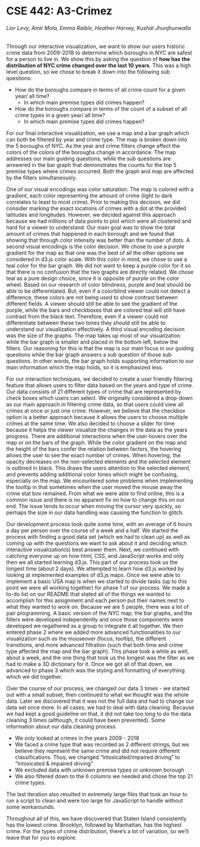 # CSE 442: A3-Crimez
###### Lior Levy, Amir Mola, Emma Raible, Heather Harvey, Kushal Jhunjhunwalla
 
Through our interactive visualization, we want to show our users historic crime data from 2009-2018 to determine which boroughs in NYC are safest for a person to live in. We show this by asking the question of **how has the distribution of NYC crime changed over the last 10 years**. This was a high level question, so we chose to break it down into the following sub questions:
- How do the boroughs compare in terms of all crime count for a given year/ all time? 
  - In which main premise types did crimes happen?
- How do the boroughs compare in terms of the count of a subset of all crime types in a given year/ all time?
  - In which main premise types did crimes happen?
  
For our final interactive visualization, we use a map and a bar graph which can both be filtered by year and crime type. The map is broken down into the 5 boroughs of NYC. As the year and crime filters change affect the colors of the colors of the boroughs change in accordance. The map addresses our main guiding questions, while the sub questions are answered in the bar graph that demonstrates the counts for the top 5 premise types where crimes occurred. Both the graph and map are affected by the filters simultaneously. 

One of our visual encodings was color saturation. The map is colored with a gradient, each color representing the amount of crime (light to dark correlates to least to most crime). Prior to making this decision, we did consider marking the exact locations of crimes with a dot at the provided latitudes and longitudes. However, we decided against this approach because we had millions of data points to plot which were all clustered and hard for a viewer to understand. Our main goal was to show the total amount of crimes that happened in each borough and we found that showing that through color intensity was better than the number of dots. A second visual encodings is the color decision. We chose to use a purple gradient for the map as that one was the best of all the other options we considered in d3.js color scale. With this color in mind, we chose to use a teal color for the bar graph. We did not want to keep a purple color for it so that there is no confusion that the two graphs are directly related. We chose teal as a pure design choice, since it is opposite of purple on the color wheel. Based on our research of color blindness, purple and teal should be able to be differentiated. But, even if a colorblind viewer could not detect a difference, these colors are not being used to show contrast between different fields. A viewer should still be able to see the gradient of the purple, while the bars and checkboxes that are colored teal will still have contrast from the black text. Therefore, even if a viewer could not differentiate between these two tones they should still be able to understand our visualization effectively. A third visual encoding decision was the size of the graphs. The map takes up most of our visualization while the bar graph is smaller and placed in the bottom left, below the filters. Our reasoning for this is that the map is our main focus in our guiding questions while the bar graph answers a sub question of those sub questions. In other words, the bar graph holds supporting information to our main information which the map holds, so it is emphasized less. 

For our interaction techniques, we decided to create a user friendly filtering feature that allows users to filter data based on the years and type of crime. Our data consists of 21 different types of crime that are represented by check boxes which users can select. We originally considered a drop-down as our main approach in filtering crime data, so that users could view all crimes at once or just one crime. However, we believe that the checkbox option is a better approach because it allows the users to choose multiple crimes at the same time. We also decided to choose a slider for time because it helps the viewer visualize the changes in the data as the years progress. There are additional interactions when the user hovers over the map or on the bars of the graph. While the color gradient on the map and the height of the bars confer the relation between factors, the hovering allows the user to see the exact number of crimes. When hovering, the opacity decreases on the non-selected elements and the selected element is outlined in black. This draws the users attention to the selected element, and prevents adding additional color tones which might be confusing, especially on the map. We encountered some problems when implementing the tooltip in that sometimes when the user moved the mouse away the crime stat box remained. From what we were able to find online, this is a common issue and there is no apparent fix on how to change this on our end. The issue tends to occur when moving the cursor very quickly, so perhaps the size in our data handling was causing the function to glitch.  

Our development process took quite some time, with an average of 6 hours a day per person over the course of a week and a half. We started the process with finding a good data set (which we had to clean up) as well as coming up with the questions we want to ask about it and deciding which interactive visualization(s) best answer them. Next, we continued with catching everyone up on how html, CSS, and JavaScript works and only then we all started learning d3.js. This part of our process took us the longest time (about 2 days). We attempted to learn how d3.js worked by looking at implemented examples of d3.js maps. Once we were able to implement a basic USA map is when we started to divide tasks (up to this point we were all working together) for phase 1 of our process. We made a to-do list on our README that stated all of the things we wanted to accomplish for this assignment and each person put their names next to what they wanted to work on. Because we are 5 people, there was a lot of pair programming. A basic version of the NYC map, the bar graphs, and the filters were developed independently and once those components were developed we regathered as a group to integrate it all together. We then entered phase 2 where we added more advanced functionalities to our visualization such as the mouseover (focus, tooltip), the different transitions, and more advanced filtration (such that both time and crime type affected the map and the bar graph). This phase took a while as well, about a week, and the one thing that took us the longest was the filter as we had to make a 3D dictionary for it. Once we got all of that down, we advanced to phase 3 which was the styling and formatting of everything which we did together. 

Over the course of our process, we changed our data 3 times - we started out with a small subset, then continued to what we thought was the whole data. Later we discovered that it was not the full data and had to change our data set once more. In all cases, we had to deal with data cleaning. Because we had kept a good guideline on that, it did not take too long to do the data cleaning 3 times (although, it could have been prevented). Some information about our data cleaning process. 

- We only looked at crimes in the years 2009 - 2018
- We faced a crime type that was recorded as 2 different strings, but we believe they represent the same crime and did not require different classifications. Thus, we changed “Intoxicated/impaired driving” to “Intoxicated & impaired driving”
- We excluded data with unknown premise types or unknown borough
- We also filtered down to the 6 columns we needed and chose the top 21 crime types.

The last iteration also resulted in extremely large files that took an hour to run a script to clean and were too large for JavaScript to handle without some workarounds.

Throughout all of this, we have discovered that Staten Island consistently has the lowest crime. Brooklyn, followed by Manhattan, has the highest crime. For the types of crime distribution, there’s a lot of variation, so we’ll leave that for you to explore.
